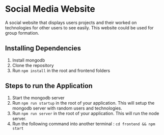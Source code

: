 # Social Media Website

A social website that displays users projects and their worked on technologies
for other users to see easily. This website could be used for group formation.

## Installing Dependencies

1. Install mongodb
2. Clone the repository
3. Run `npm install` in the root and frontend folders

## Steps to run the Application

1. Start the mongodb server
2. Run `npm run startup` in the root of your application. This will setup the mongodb server with
   random users and technologies.
3. Run `npm run server` in the root of your application. This will run the node server.
4. Run the following command into another terminal :
   `cd frontend && npm start`
